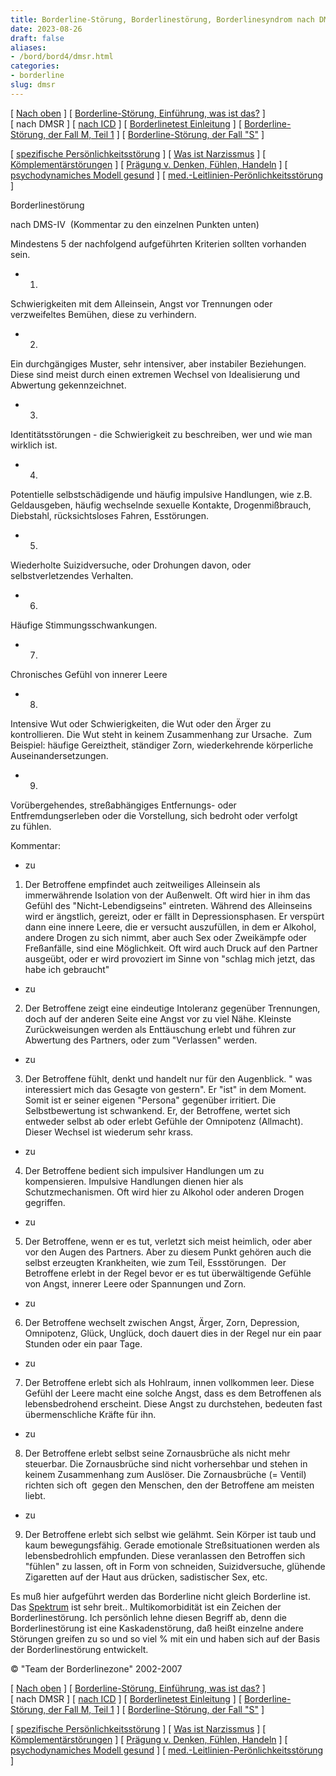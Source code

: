```yaml
---
title: Borderline-Störung, Borderlinestörung, Borderlinesyndrom nach DMSR
date: 2023-08-26
draft: false
aliases:
- /bord/bord4/dmsr.html
categories:
- borderline
slug: dmsr
---
```



[ [Nach oben](../../persstoerung/spezifische_f60/spezifische_f60.html) ] [ [Borderline-Störung, Einführung, was ist das?](../bord1/bord1.html) ] [ nach DMSR ] [ [nach ICD](../bord2/stoerung_f60_31_borderline.html) ] [ [Borderlinetest Einleitung](../bord_test/einleitung_bps_test.html) ] [ [Borderline-Störung, der Fall M, Teil 1](../../fallbeisp_m_1/fallbeispiel_m.htm) ] [ [Borderline-Störung, der Fall "S"](../../der_fall_s/der_fall_s.htm) ]

[ [spezifische Persönlichkeitsstörung](../../persstoerung/spezifische_f60/spezifische_f60.html) ] [ [Was ist Narzissmus](../../narz/narz1.html) ] [ [Kömplementärstörungen](../../kompstoerung/komplimentaerstoerungen.htm) ] [ [Prägung v. Denken, Fühlen, Handeln](../../vergang_gegenw_zukunf/die_vergangenheit_bestimmt_die_g.htm) ] [ [psychodynamiches Modell gesund](../../ich/psychodynamisches_modell-normal.htm) ] [ [med.-Leitlinien-Perönlichkeitsstörung](../../persstoerung/med-leitlinien-ps.pdf) ]

Borderlinestörung

nach DMS-IV  (Kommentar zu den einzelnen Punkten unten)

Mindestens 5 der nachfolgend
aufgeführten Kriterien sollten vorhanden sein.

- 1.
Schwierigkeiten mit dem Alleinsein, Angst vor Trennungen oder verzweifeltes
Bemühen, diese zu verhindern.

- 2.
Ein durchgängiges Muster, sehr intensiver, aber instabiler Beziehungen. Diese
sind meist durch einen extremen Wechsel von Idealisierung und Abwertung gekennzeichnet.

- 3.
Identitätsstörungen - die Schwierigkeit zu beschreiben, wer und wie man
wirklich ist.

- 4.
Potentielle selbstschädigende und häufig impulsive Handlungen, wie z.B.
Geldausgeben, häufig wechselnde sexuelle Kontakte, Drogenmißbrauch, Diebstahl,
rücksichtsloses Fahren, Esstörungen.

- 5.
Wiederholte Suizidversuche, oder Drohungen davon, oder selbstverletzendes
Verhalten.

- 6.
Häufige Stimmungsschwankungen.

- 7.
Chronisches Gefühl von innerer Leere

- 8.
Intensive Wut oder Schwierigkeiten, die Wut oder den Ärger zu kontrollieren. Die
Wut steht in keinem Zusammenhang zur Ursache.  Zum Beispiel: häufige
Gereiztheit, ständiger Zorn, wiederkehrende körperliche Auseinandersetzungen.

- 9.
Vorübergehendes, streßabhängiges Entfernungs- oder Entfremdungserleben oder
die Vorstellung, sich bedroht oder verfolgt zu fühlen.

Kommentar:

- zu
1) Der Betroffene empfindet auch zeitweiliges Alleinsein als immerwährende
Isolation von der Außenwelt. Oft wird hier in ihm das Gefühl des
"Nicht-Lebendigseins" eintreten. Während des Alleinseins wird er
ängstlich, gereizt, oder er fällt in Depressionsphasen. Er verspürt dann eine
innere Leere, die er versucht auszufüllen, in dem er Alkohol, andere Drogen zu
sich nimmt, aber auch Sex oder Zweikämpfe oder Freßanfälle, sind eine
Möglichkeit. Oft wird auch Druck auf den Partner ausgeübt, oder er wird
provoziert im Sinne von "schlag mich jetzt, das habe ich gebraucht"

- zu
2) Der Betroffene zeigt eine eindeutige Intoleranz gegenüber Trennungen, doch
auf der anderen Seite eine Angst vor zu viel Nähe. Kleinste Zurückweisungen
werden als Enttäuschung erlebt und führen zur
Abwertung des Partners, oder zum "Verlassen" werden.

- zu
3) Der Betroffene fühlt, denkt und handelt nur für den Augenblick. " was
interessiert mich das Gesagte von gestern". Er "ist" in dem
Moment. Somit ist er seiner eigenen "Persona" gegenüber irritiert.
Die Selbstbewertung ist schwankend. Er, der Betroffene, wertet sich entweder
selbst ab oder erlebt Gefühle der Omnipotenz (Allmacht). Dieser Wechsel ist
wiederum sehr krass.

- zu
4) Der Betroffene bedient sich impulsiver Handlungen um zu kompensieren. Impulsive Handlungen dienen hier als Schutzmechanismen.
Oft wird hier zu Alkohol oder anderen Drogen gegriffen.

- zu
5) Der Betroffene, wenn er es tut, verletzt sich meist heimlich, oder aber vor
den Augen des Partners. Aber zu diesem Punkt gehören auch die selbst erzeugten
Krankheiten, wie zum Teil, Essstörungen.  Der Betroffene erlebt in der
Regel bevor er es tut überwältigende Gefühle von Angst, innerer Leere oder
Spannungen und Zorn.

- zu
6) Der Betroffene wechselt zwischen Angst, Ärger, Zorn, Depression, Omnipotenz,
Glück, Unglück, doch dauert dies in der Regel nur ein paar Stunden oder ein
paar Tage.

- zu
7) Der Betroffene erlebt sich als Hohlraum, innen vollkommen leer. Diese Gefühl
der Leere macht eine solche Angst, dass es dem Betroffenen als lebensbedrohend
erscheint.  Diese Angst zu durchstehen, bedeuten fast
übermenschliche Kräfte für ihn.

- zu
8) Der Betroffene erlebt selbst seine Zornausbrüche als nicht mehr steuerbar. Die Zornausbrüche sind nicht vorhersehbar und stehen in keinem Zusammenhang zum
Auslöser. Die Zornausbrüche (= Ventil) richten sich oft  gegen den Menschen,
den der Betroffene am meisten liebt.

- zu
9) Der Betroffene erlebt sich selbst wie gelähmt. Sein Körper ist taub und
kaum bewegungsfähig. Gerade emotionale Streßsituationen werden als
lebensbedrohlich empfunden. Diese veranlassen den Betroffen sich
"fühlen" zu lassen, oft in Form von schneiden, Suizidversuche,
glühende Zigaretten auf der Haut aus drücken, sadistischer Sex, etc.

Es muß hier
aufgeführt werden das Borderline nicht gleich Borderline ist. Das [Spektrum](https://blz.borderliner.ch/bord/bord1/bord1.html#Spektrum) ist
sehr breit.. Multikomorbidität ist ein Zeichen der Borderlinestörung. Ich
persönlich lehne diesen Begriff ab, denn die Borderlinestörung ist eine
Kaskadenstörung, daß heißt einzelne andere Störungen greifen zu so und so
viel % mit ein und haben sich auf der Basis der Borderlinestörung
entwickelt.

© "Team der Borderlinezone"
2002-2007

[ [Nach oben](../../persstoerung/spezifische_f60/spezifische_f60.html) ] [ [Borderline-Störung, Einführung, was ist das?](../bord1/bord1.html) ] [ nach DMSR ] [ [nach ICD](../bord2/stoerung_f60_31_borderline.html) ] [ [Borderlinetest Einleitung](../bord_test/einleitung_bps_test.html) ] [ [Borderline-Störung, der Fall M, Teil 1](../../fallbeisp_m_1/fallbeispiel_m.htm) ] [ [Borderline-Störung, der Fall "S"](../../der_fall_s/der_fall_s.htm) ]

[ [spezifische Persönlichkeitsstörung](../../persstoerung/spezifische_f60/spezifische_f60.html) ] [ [Was ist Narzissmus](../../narz/narz1.html) ] [ [Kömplementärstörungen](../../kompstoerung/komplimentaerstoerungen.htm) ] [ [Prägung v. Denken, Fühlen, Handeln](../../vergang_gegenw_zukunf/die_vergangenheit_bestimmt_die_g.htm) ] [ [psychodynamiches Modell gesund](../../ich/psychodynamisches_modell-normal.htm) ] [ [med.-Leitlinien-Perönlichkeitsstörung](../../persstoerung/med-leitlinien-ps.pdf) ]